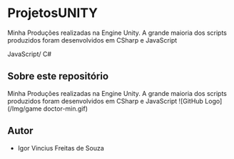 # ProjetosUNITY
Minha Produções realizadas na Engine Unity. A grande maioria dos scripts produzidos foram desenvolvidos em CSharp e JavaScript


JavaScript/ C#
## Sobre este repositório

Minha Produções realizadas na Engine Unity. A grande maioria dos scripts produzidos foram desenvolvidos em CSharp e JavaScript
![GitHub Logo](/Img/game doctor-min.gif)
## Autor

* Igor Vincius Freitas de Souza
